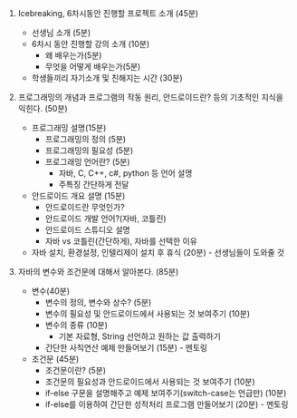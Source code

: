 1. Icebreaking, 6차시동안 진행할 프로젝트 소개 (45분)
    * 선생님 소개 (5분)
    * 6차시 동안 진행할 강의 소개 (10분)
        * 왜 배우는가(5분)
        * 무엇을 어떻게 배우는가(5분)
    * 학생들끼리 자기소개 및 친해지는 시간 (30분)

2. 프로그래밍의 개념과 프로그램의 작동 원리, 안드로이드란? 등의 기초적인 지식을 익힌다. (50분)
    * 프로그래밍 설명(15분)
        * 프로그래밍의 정의 (5분)
        * 프로그래밍의 필요성 (5분)
        * 프로그래밍 언어란? (5분)
            * 자바, C, C++, c#, python 등 언어 설명
            * 주특징 간단하게 전달
    * 안드로이드 개요 설명 (15분)
        * 안드로이드란 무엇인가?
        * 안드로이드 개발 언어?(자바, 코틀린)
        * 안드로이드 스튜디오 설명
        * 자바 vs 코틀린(간단하게), 자바를 선택한 이유
    * 자바 설치, 환경설정, 인텔리제이 설치 후 휴식 (20분) - 선생님들이 도와줄 것

3. 자바의 변수와 조건문에 대해서 알아본다. (85분)
    * 변수(40분)
        * 변수의 정의, 변수와 상수? (5분)
        * 변수의 필요성 및 안드로이드에서 사용되는 것 보여주기 (10분)
        * 변수의 종류 (10분)
            * 기본 자료형, String 선언하고 원하는 값 출력하기
        * 간단한 사칙연산 예제 만들어보기 (15분) - 멘토링
    * 조건문 (45분)
        * 조건문이란? (5분)
        * 조건문의 필요성과 안드로이드에서 사용되는 것 보여주기 (10분)
        * if-else 구문을 설명해주고 예제 보여주기(switch-case는 언급만) (10분)
        * if-else를 이용하여 간단한 성적처리 프로그램 만들어보기 (20분) - 멘토링



